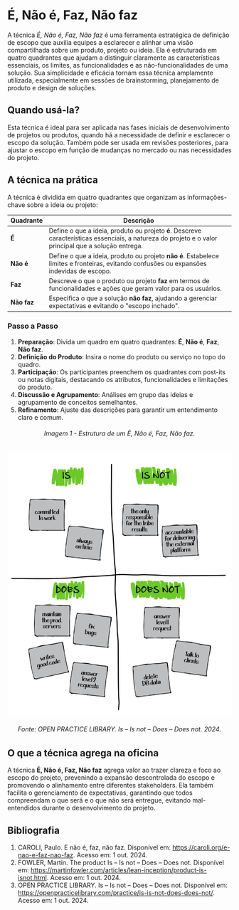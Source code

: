 # É, Não é, Faz, Não faz

A técnica *É, Não é, Faz, Não faz* é uma ferramenta estratégica de definição de escopo que auxilia equipes a esclarecer e alinhar uma visão compartilhada sobre um produto, projeto ou ideia. Ela é estruturada em quatro quadrantes que ajudam a distinguir claramente as características essenciais, os limites, as funcionalidades e as não-funcionalidades de uma solução. Sua simplicidade e eficácia tornam essa técnica amplamente utilizada, especialmente em sessões de brainstorming, planejamento de produto e design de soluções.

## Quando usá-la?

Esta técnica é ideal para ser aplicada nas fases iniciais de desenvolvimento de projetos ou produtos, quando há a necessidade de definir e esclarecer o escopo da solução. Também pode ser usada em revisões posteriores, para ajustar o escopo em função de mudanças no mercado ou nas necessidades do projeto.

## A técnica na prática

A técnica é dividida em quatro quadrantes que organizam as informações-chave sobre a ideia ou projeto:

| Quadrante | Descrição |
|-----------|-----------|
| **É**     | Define o que a ideia, produto ou projeto **é**. Descreve características essenciais, a natureza do projeto e o valor principal que a solução entrega. |
| **Não é** | Define o que a ideia, produto ou projeto **não é**. Estabelece limites e fronteiras, evitando confusões ou expansões indevidas de escopo. |
| **Faz**   | Descreve o que o produto ou projeto **faz** em termos de funcionalidades e ações que geram valor para os usuários. |
| **Não faz**| Especifica o que a solução **não faz**, ajudando a gerenciar expectativas e evitando o "escopo inchado". |

### Passo a Passo

1. **Preparação**: Divida um quadro em quatro quadrantes: **É**, **Não é**, **Faz**, **Não faz**.
2. **Definição do Produto**: Insira o nome do produto ou serviço no topo do quadro.
3. **Participação**: Os participantes preenchem os quadrantes com post-its ou notas digitais, destacando os atributos, funcionalidades e limitações do produto.
4. **Discussão e Agrupamento**: Análises em grupo das ideias e agrupamento de conceitos semelhantes.
5. **Refinamento**: Ajuste das descrições para garantir um entendimento claro e comum.

<h6 align="center">Imagem 1 - Estrutura de um É, Não é, Faz, Não faz.</h6>

![cnpImg](assets/ENaoEFazNaoFaz.png)

<h6 align="center">Fonte: OPEN PRACTICE LIBRARY. Is – Is not – Does – Does not. 2024. </a></h6>

## O que a técnica agrega na oficina

A técnica **É, Não é, Faz, Não faz** agrega valor ao trazer clareza e foco ao escopo do projeto, prevenindo a expansão descontrolada do escopo e promovendo o alinhamento entre diferentes stakeholders. Ela também facilita o gerenciamento de expectativas, garantindo que todos compreendam o que será e o que não será entregue, evitando mal-entendidos durante o desenvolvimento do projeto.

## Bibliografia

1. CAROLI, Paulo. E não é, faz, não faz. Disponível em: https://caroli.org/e-nao-e-faz-nao-faz. Acesso em: 1 out. 2024.
2. FOWLER, Martin. The product Is – Is not – Does – Does not. Disponível em: https://martinfowler.com/articles/lean-inception/product-is-isnot.html. Acesso em: 1 out. 2024.
3. OPEN PRACTICE LIBRARY. Is – Is not – Does – Does not. Disponível em: https://openpracticelibrary.com/practice/is-is-not-does-does-not/. Acesso em: 1 out. 2024.


